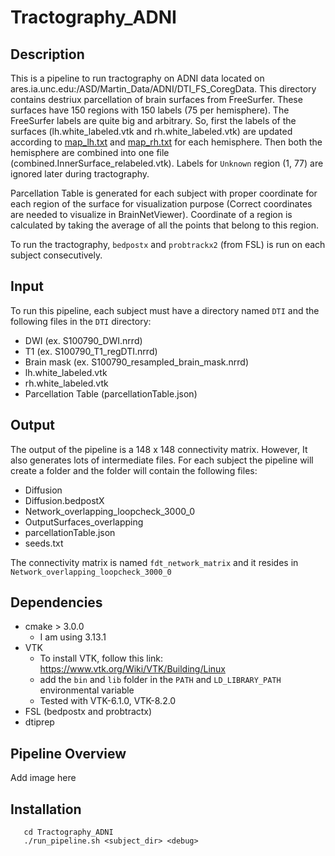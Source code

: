 # Tractography_ADNI

## Description
This is a pipeline to run tractography on ADNI data located on ares.ia.unc.edu:/ASD/Martin_Data/ADNI/DTI_FS_CoregData. This directory contains destriux parcellation of brain surfaces from FreeSurfer. These surfaces have 150 regions with 150 labels (75 per hemisphere). The FreeSurfer labels are quite big and arbitrary. So, first the labels of the surfaces (lh.white_labeled.vtk and rh.white_labeled.vtk) are updated according to [map_lh.txt](EditLabel/map_lh.txt) and [map_rh.txt](EditLabel/map_rh.txt) for each hemisphere. Then both the hemisphere are combined into one file (combined.InnerSurface_relabeled.vtk). Labels for ```Unknown``` region (1, 77) are ignored later during tractography. 

Parcellation Table is generated for each subject with proper coordinate for each region of the surface for visualization purpose (Correct coordinates are needed to visualize in BrainNetViewer). Coordinate of a region is calculated by taking the average of all the points that belong to this region.

To run the tractography, ```bedpostx``` and ```probtrackx2``` (from FSL) is run on each subject consecutively.

## Input
To run this pipeline, each subject must have a directory named ```DTI``` and the following files in the ```DTI``` directory:

* DWI (ex. S100790_DWI.nrrd)
* T1 (ex. S100790_T1_regDTI.nrrd)
* Brain mask (ex. S100790_resampled_brain_mask.nrrd)
* lh.white_labeled.vtk
* rh.white_labeled.vtk
* Parcellation Table (parcellationTable.json)

## Output
The output of the pipeline is a 148 x 148 connectivity matrix. However, It also generates lots of intermediate files. For each subject the pipeline will create a folder and the folder will contain the following files:

* Diffusion
* Diffusion.bedpostX
* Network_overlapping_loopcheck_3000_0
* OutputSurfaces_overlapping
* parcellationTable.json
* seeds.txt

The connectivity matrix is named ```fdt_network_matrix``` and it resides in ```Network_overlapping_loopcheck_3000_0```

## Dependencies
* cmake > 3.0.0
  - I am using 3.13.1
* VTK 
  - To install VTK, follow this link: https://www.vtk.org/Wiki/VTK/Building/Linux
  - add the ```bin``` and ```lib``` folder in the ```PATH``` and ```LD_LIBRARY_PATH``` environmental variable
  - Tested with VTK-6.1.0, VTK-8.2.0
* FSL (bedpostx and probtractx)
* dtiprep

## Pipeline Overview
Add image here

## Installation

```git clone https://github.com/mturja-vf-ic-bd/Tractography_ADNI.git
   cd Tractography_ADNI
   ./run_pipeline.sh <subject_dir> <debug>
```
